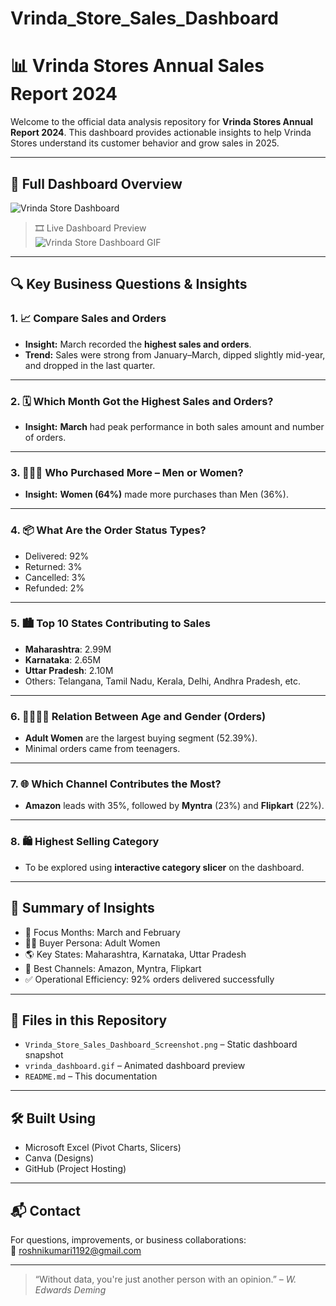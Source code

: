 # Vrinda_Store_Sales_Dashboard
# 📊 Vrinda Stores Annual Sales Report 2024

Welcome to the official data analysis repository for **Vrinda Stores Annual Report 2024**. This dashboard provides actionable insights to help Vrinda Stores understand its customer behavior and grow sales in 2025.

---

## 🧾 Full Dashboard Overview

![Vrinda Store Dashboard](.Vrinda_Store_Sales_Dashboard_Screenshot%20.png)

> 🎞️ Live Dashboard Preview  
![Vrinda Store Dashboard GIF](.vrinda_dashboard.gif)

---

## 🔍 Key Business Questions & Insights

### 1. 📈 Compare Sales and Orders
- **Insight:** March recorded the **highest sales and orders**.
- **Trend:** Sales were strong from January–March, dipped slightly mid-year, and dropped in the last quarter.

---

### 2. 🗓️ Which Month Got the Highest Sales and Orders?
- **Insight:** **March** had peak performance in both sales amount and number of orders.

---

### 3. 🧑‍🤝‍🧑 Who Purchased More – Men or Women?
- **Insight:** **Women (64%)** made more purchases than Men (36%).

---

### 4. 📦 What Are the Order Status Types?
- Delivered: 92%  
- Returned: 3%  
- Cancelled: 3%  
- Refunded: 2%

---

### 5. 🏙️ Top 10 States Contributing to Sales
- **Maharashtra**: 2.99M  
- **Karnataka**: 2.65M  
- **Uttar Pradesh**: 2.10M  
- Others: Telangana, Tamil Nadu, Kerala, Delhi, Andhra Pradesh, etc.

---

### 6. 👨‍👩‍👧‍👦 Relation Between Age and Gender (Orders)
- **Adult Women** are the largest buying segment (52.39%).
- Minimal orders came from teenagers.

---

### 7. 🌐 Which Channel Contributes the Most?
- **Amazon** leads with 35%, followed by **Myntra** (23%) and **Flipkart** (22%).

---

### 8. 🛍️ Highest Selling Category
- To be explored using **interactive category slicer** on the dashboard.

---

## 🧠 Summary of Insights

- 📅 Focus Months: March and February
- 🧍‍♀️ Buyer Persona: Adult Women
- 🌎 Key States: Maharashtra, Karnataka, Uttar Pradesh
- 🛒 Best Channels: Amazon, Myntra, Flipkart
- ✅ Operational Efficiency: 92% orders delivered successfully

---

## 📁 Files in this Repository

- `Vrinda_Store_Sales_Dashboard_Screenshot.png` – Static dashboard snapshot  
- `vrinda_dashboard.gif` – Animated dashboard preview  
- `README.md` – This documentation

---

## 🛠️ Built Using

- Microsoft Excel (Pivot Charts, Slicers)
- Canva (Designs)
- GitHub (Project Hosting)

---

## 📬 Contact

For questions, improvements, or business collaborations:  
📧 roshnikumari1192@gmail.com  

---

> “Without data, you're just another person with an opinion.” – *W. Edwards Deming*
